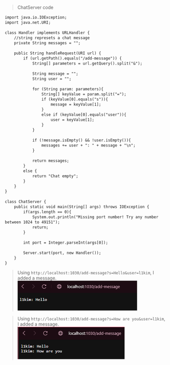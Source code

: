 >ChatServer code

```
import java.io.IOException;
import java.net.URI;

class Handler implements URLHandler {
    //string represets a chat message
    private String messages = "";

    public String handleRequest(URI url) {
        if (url.getPath().equals("/add-message")) {
            String[] parameters = url.getQuery().split("&");

            String message = "";
            String user = "";

            for (String param: parameters){
                String[] keyValue = param.split("=");
                if (keyValue[0].equals("s")){
                    message = keyValue[1];
                }
                else if (keyValue[0].equals("user")){
                    user = keyValue[1];
                }
            }

            if (!message.isEmpty() && !user.isEmpty()){
                messages += user + ": " + message + "\n";
            }

            return messages;
        }
        else {
            return "Chat empty";
        }
    }
}

class ChatServer {
    public static void main(String[] args) throws IOException {
        if(args.length == 0){
            System.out.println("Missing port number! Try any number between 1024 to 49151");
            return;
        }

        int port = Integer.parseInt(args[0]);

        Server.start(port, new Handler());
    }
}
```

>Using `http://localhost:1030/add-message?s=Hello&user=l1kim`, I added a message.
![Image](chatmsg1.png)  

>Using `http://localhost:1030/add-message?s=How are you&user=l1kim`, I added a message.
![Image](chatmsg2.png)  
